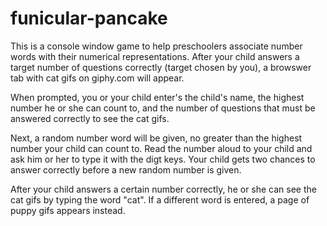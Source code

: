 # funicular-pancake

This is a console window game to help preschoolers associate number words with their numerical representations.
After your child answers a target number of questions correctly (target chosen by you), a browswer tab with cat
gifs on giphy.com will appear.

When prompted, you or your child enter's the child's name, the highest number he or she can count to, and the number
of questions that must be answered correctly to see the cat gifs.

Next, a random number word will be given, no greater than the highest number your child can count to. Read the number
aloud to your child and ask him or her to type it with the digt keys. Your child gets two chances to answer correctly
before a new random number is given.

After your child answers a certain number correctly, he or she can see the cat gifs by typing the word "cat". If
a different word is entered, a page of puppy gifs appears instead.
